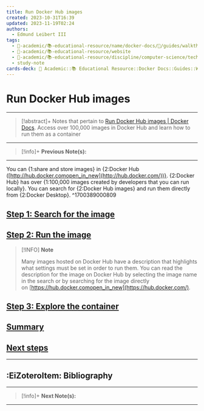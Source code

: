 ```yaml
---
title: Run Docker Hub images
created: 2023-10-31T16:39
updated: 2023-11-19T02:24
authors:
  - Edmund Leibert III
tags:
  - 🔴-academic/📚-educational-resource/name/docker-docs/🔖/guides/walkthroughs/run-docker-hub-images
  - 🔴-academic/📚-educational-resource/website
  - 🔴-academic/📚-educational-resource/discipline/computer-science/technology/docker
  - study-note
cards-deck: 🔴 Academic::📚 Educational Resource::Docker Docs::Guides::Walkthroughs::Run Docker Hub images
---
```


# Run Docker Hub images

---

> [!abstract]+ 
> Notes that pertain to [Run Docker Hub images | Docker Docs](https://docs.docker.com/guides/walkthroughs/run-hub-images/). Access over 100,000 images in Docker Hub and learn how to run them as a container

---

> [!info]+ 
> **Previous Note(s):**
> 

---

You can {1:share and store images} in {2:Docker Hub ([http://hub.docker.comopen_in_new](http://hub.docker.com/))}. {2:Docker Hub} has over {1:100,000 images created by developers that you can run locally}. You can search for {2:Docker Hub images} and run them directly from {2:Docker Desktop}.
^1700389000809

## [Step 1: Search for the image](https://docs.docker.com/guides/walkthroughs/run-hub-images/#step-1-search-for-the-image)

## [Step 2: Run the image](https://docs.docker.com/guides/walkthroughs/run-hub-images/#step-2-run-the-image)

> [!INFO] **Note**
> 
> Many images hosted on Docker Hub have a description that highlights what settings must be set in order to run them. You can read the description for the image on Docker Hub by selecting the image name in the search or by searching for the image directly on [https://hub.docker.comopen_in_new](https://hub.docker.com/).

## [Step 3: Explore the container](https://docs.docker.com/guides/walkthroughs/run-hub-images/#step-3-explore-the-container)

## [Summary](https://docs.docker.com/guides/walkthroughs/run-hub-images/#summary)

## [Next steps](https://docs.docker.com/guides/walkthroughs/run-hub-images/#next-steps)

---

## :EiZoteroItem: Bibliography

---

> [!info]+
> **Next Note(s):**

---
